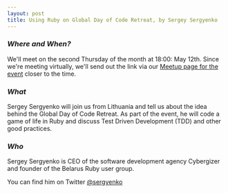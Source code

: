 ```yaml
---
layout: post
title: Using Ruby on Global Day of Code Retreat, by Sergey Sergyenko
---
```


### *Where and When?*
We'll meet on the second Thursday of the month at 18:00: May 12th. Since we're meeting virtually, we'll send out the link via our [Meetup page for the event](https://www.meetup.com/scotrug/events/mljltlydchbqb/) closer to the time.

### *What*
Sergey Sergyenko will join us from Lithuania and tell us about the idea behind the Global Day of Code Retreat.
As part of the event, he will code a game of life in Ruby and discuss Test Driven Development (TDD) and other good practices.

### *Who*
Sergey Sergyenko is CEO of the software development agency Cybergizer and founder of the Belarus Ruby user group.

You can find him on Twitter [@sergyenko](https://twitter.com/sergyenko)